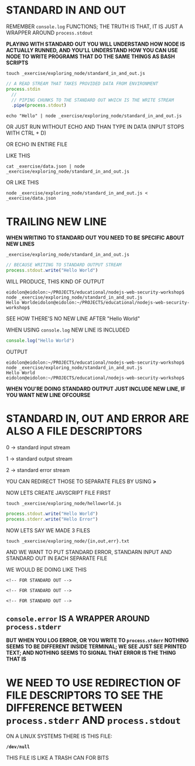 # STANDARD IN AND OUT

REMEMBER `console.log` FUNCTIONS; THE TRUTH IS THAT, IT IS JUST A WRAPPER AROUND `process.stdout`

**PLAYING WITH STANDARD OUT YOU WILL UNDERSTAND HOW NODE IS ACTUALLY RUNNED, AND YOU'LL UNDERSTAND HOW YOU CAN USE NODE TO WRITE PROGRAMS THAT DO THE SAME THINGS AS BASH SCRIPTS**

```
touch _exercise/exploring_node/standard_in_and_out.js
```

```js
// A READ STREAM THAT TAKES PROVIDED DATA FROM ENVIRONMENT
process.stdin
  // 
  // PIPING CHUNKS TO THE STANDARD OUT WHICH IS THE WRITE STREAM
  .pipe(process.stdout)
```

```
echo "Hello" | node _exercise/exploring_node/standard_in_and_out.js
```

OR JUST RUN WITHOUT ECHO AND THAN TYPE IN DATA (INPUT STOPS WITH CTRL + D)

OR ECHO IN ENTIRE FILE

LIKE THIS

```
cat _exercise/data.json | node _exercise/exploring_node/standard_in_and_out.js
```

OR LIKE THIS

```
node _exercise/exploring_node/standard_in_and_out.js < _exercise/data.json
```

# TRAILING NEW LINE

**WHEN WRITING TO STANDARD OUT YOU NEED TO BE SPECIFIC ABOUT NEW LINES**

`_exercise/exploring_node/standard_in_and_out.js`

```js
// BECAUSE WRITING TO STANDARD OUTPUT STREAM
process.stdout.write("Hello World")
```

WILL PRODUCE, THIS KIND OF OUTPUT

```
eidolon@eidolon:~/PROJECTS/educational/nodejs-web-security-workshop$ node _exercise/exploring_node/standard_in_and_out.js 
Hello Worldeidolon@eidolon:~/PROJECTS/educational/nodejs-web-security-workshop$ 
```

SEE HOW THERE'S NO NEW LINE AFTER "Hello World"

WHEN USING `console.log` NEW LINE IS INCLUDED

```js
console.log("Hello World")
```

OUTPUT

```
eidolon@eidolon:~/PROJECTS/educational/nodejs-web-security-workshop$ node _exercise/exploring_node/standard_in_and_out.js 
Hello World
eidolon@eidolon:~/PROJECTS/educational/nodejs-web-security-workshop$ 
```

**WHEN YOU'RE DOING STANDARD OUTPUT JUST INCLUDE NEW LINE, IF YOU WANT NEW LINE OFCOURSE**

# STANDARD IN, OUT AND ERROR ARE ALSO A FILE DESCRIPTORS

0 → standard input stream

1 → standard output stream

2 → standard error stream

YOU CAN REDIRECT THOSE TO SEPARATE FILES BY USING **>**

NOW LETS CREATE JAVSCRIPT FILE FIRST

```
touch _exercise/exploring_node/helloworld.js
```

```js
process.stdout.write("Hello World")
process.stderr.write("Hello Error")
```
NOW LETS SAY WE MADE 3 FILES

```
touch _exercise/exploring_node/{in,out,err}.txt
```

AND WE WANT TO PUT STANDARD ERROR, STANDARN INPUT AND STANDARD OUT IN EACH SEPARATE FILE

WE WOULD BE DOING LIKE THIS

```
<!-- FOR STANDARD OUT -->

<!-- FOR STANDARD OUT -->

<!-- FOR STANDARD OUT -->

```



## `console.error` IS A WRAPPER AROUND `process.stderr`

**BUT WHEN YOU LOG ERROR, OR YOU WRITE TO `process.stderr` NOTHING SEEMS TO BE DIFFERENT INSIDE TERMINAL; WE SEE JUST SEE PRINTED TEXT; AND NOTHING SEEMS TO SIGNAL THAT ERROR IS THE THING THAT IS**

# WE NEED TO USE REDIRECTION OF FILE DESCRIPTORS TO SEE THE DIFFERENCE BETWEEN `process.stderr` AND `process.stdout`

ON A LINUX SYSTEMS THERE IS THIS FILE:

**`/dev/null`**

THIS FILE IS LIKE A TRASH CAN FOR BITS





